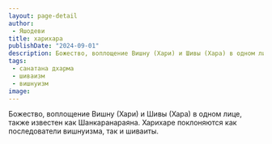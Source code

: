 ```yaml
---
layout: page-detail
author:
 - Яшодеви
title: харихара
publishDate: "2024-09-01"
description: Божество, воплощение Вишну (Хари) и Шивы (Хара) в одном лице, также известен как Шанкаранараяна. Харихаре поклоняются как последователи вишнуизма, так и шиваиты.
tags:
 - санатана дхарма
 - шиваизм
 - вишнуизм
image: 
---
```


Божество, воплощение Вишну (Хари) и Шивы (Хара) в одном лице, также известен как Шанкаранараяна. Харихаре поклоняются как последователи вишнуизма, так и шиваиты.

